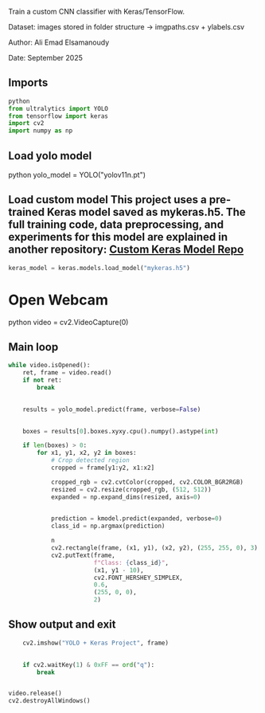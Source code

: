 
Train a custom CNN classifier with Keras/TensorFlow.

Dataset: images stored in folder structure -> imgpaths.csv + ylabels.csv

Author: Ali Emad Elsamanoudy

Date: September 2025

## Imports
```python
python
from ultralytics import YOLO
from tensorflow import keras
import cv2
import numpy as np
```
## Load yolo model
python
yolo_model = YOLO("yolov11n.pt")
## Load custom model This project uses a pre-trained Keras model saved as **mykeras.h5**. The full training code, data preprocessing, and experiments for this model are explained in another repository: [Custom Keras Model Repo](https://github.com/YOUR-USERNAME/keras-model-repo)
```python
keras_model = keras.models.load_model("mykeras.h5")
```
# Open Webcam
python
video = cv2.VideoCapture(0)
## Main loop
```python
while video.isOpened():
    ret, frame = video.read()
    if not ret:
        break

    
    results = yolo_model.predict(frame, verbose=False)

    
    boxes = results[0].boxes.xyxy.cpu().numpy().astype(int)

    if len(boxes) > 0:
        for x1, y1, x2, y2 in boxes:
            # Crop detected region
            cropped = frame[y1:y2, x1:x2]

            cropped_rgb = cv2.cvtColor(cropped, cv2.COLOR_BGR2RGB)
            resized = cv2.resize(cropped_rgb, (512, 512))
            expanded = np.expand_dims(resized, axis=0)

            
            prediction = kmodel.predict(expanded, verbose=0)
            class_id = np.argmax(prediction)

            n
            cv2.rectangle(frame, (x1, y1), (x2, y2), (255, 255, 0), 3)
            cv2.putText(frame,
                        f"Class: {class_id}",
                        (x1, y1 - 10),
                        cv2.FONT_HERSHEY_SIMPLEX,
                        0.6,
                        (255, 0, 0),
                        2)

```
## Show output and exit
```python
    cv2.imshow("YOLO + Keras Project", frame)

   
    if cv2.waitKey(1) & 0xFF == ord("q"):
        break


video.release()
cv2.destroyAllWindows()
```
